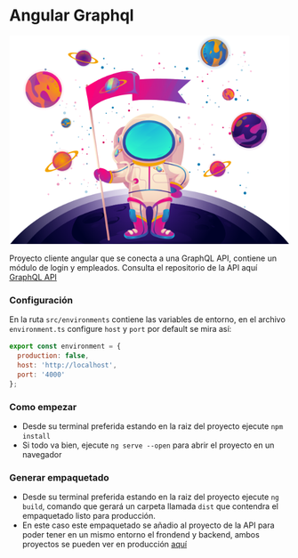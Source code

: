 # Angular Graphql
![Astronauta](https://github.com/KernelWar/angular-graphql/blob/main/src/assets/astronaut.png)

Proyecto cliente angular que se conecta a una GraphQL API, contiene un módulo de login y empleados.
Consulta el repositorio de la API aquí [GraphQL API](https://github.com/KernelWar/server-graphql "GraphQL API")

### Configuración
En la ruta `src/environments` contiene las variables de entorno, en el archivo `environment.ts` configure `host` y `port` por default se mira así:
```javascript
export const environment = {
  production: false,
  host: 'http://localhost',
  port: '4000'
};

```
### Como empezar

- Desde su terminal preferida estando en la raiz del proyecto ejecute `npm install`
- Si todo va bien, ejecute `ng serve --open` para abrir el proyecto en un navegador

### Generar empaquetado
- Desde su terminal preferida estando en la raiz del proyecto ejecute `ng build`, comando que gerará un carpeta llamada `dist` que contendra el empaquetado listo para producción.
- En este caso este empaquetado se añadio al proyecto de la API para poder  tener en un mismo entorno el frondend y backend, ambos proyectos se pueden ver en producción [aquí](https://graphqldbtest.herokuapp.com "aquí")
